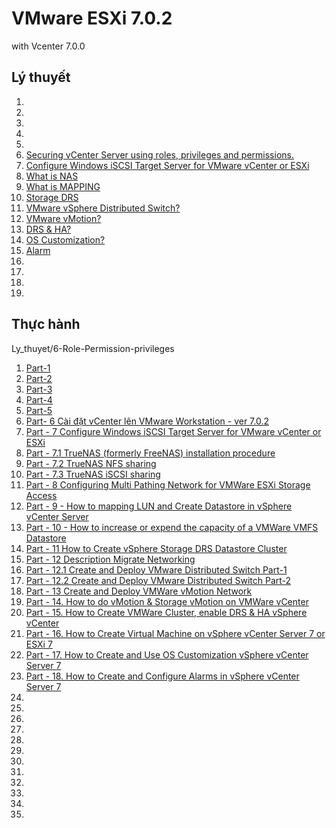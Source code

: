 # VMware ESXi 7.0.2 
with Vcenter 7.0.0

## Lý thuyết
1. [](/Docs/.md)
1. [](/Docs/)
1. [](/Docs/.md)
1. [](/Docs/.md)
1. [](/Docs/)
1. [Securing vCenter Server using roles, privileges and permissions. ](/Docs/Role-Permission-privileges.md)
1. [Configure Windows iSCSI Target Server for VMware vCenter or ESXi ](Docs/Windows-iSCSI.md)
1. [What is NAS ](/Docs/NAS.md)
1. [What is MAPPING](/Docs/mapping-in-networking.md)
1. [Storage DRS](/Docs/Storage-DRS-vmware.md)
1. [VMware vSphere Distributed Switch?](/Docs/VMwareDistributedSwitch.md)
1. [VMware vMotion?](/Docs/VMware_vMotion.md.md)
1. [DRS & HA? ](/Docs/.md)
1. [OS Customization? ](/Docs/.md)
1. [Alarm ](/Docs/Alarm.md)
1. [ ](/Docs/.md)
1. [ ](/Docs/.md)
1. [ ](/Docs/.md)
1. [ ](/Docs/.md)
## Thực hành
Ly_thuyet/6-Role-Permission-privileges
1. [Part-1 ](/Thuchanh/.md)
1. [Part-2 ](/Thuchanh/.md)
1. [Part-3 ](/Thuchanh/.md)
1. [Part-4 ](/Thuchanh/.md)
1. [Part-5 ](/Thuchanh/.md)
1. [Part- 6 Cài đặt vCenter lên VMware Workstation - ver 7.0.2](/Thuchanh/Install-vCenter7-in-VmwareWorkStation.md)
1. [Part - 7 Configure Windows iSCSI Target Server for VMware vCenter or ESXi ](/Thuchanh/7-Windows-iSCSI.md)
1. [Part - 7.1 TrueNAS (formerly FreeNAS) installation procedure ](/Thuchanh/7.1-TrueNAS.md)
1. [Part - 7.2 TrueNAS NFS sharing](/Thuchanh/7.2-TrueNAS-NFS.md)
1. [Part - 7.3 TrueNAS iSCSI sharing](/Thuchanh/7.3-TrueNAS-iSCSI.md)
1. [Part - 8 Configuring Multi Pathing Network for VMWare ESXi Storage Access](/Thuchanh/8.Multi-Pathing-Network.md)
1. [Part - 9 - How to mapping LUN and Create Datastore in vSphere vCenter Server ](/Thuchanh/9.Mapping-LUN-and-Create-Datastore.md)
1. [Part - 10 - How to increase or expend the capacity of a VMWare VMFS Datastore](/Thuchanh/10.How-to-increase-or-expend-the-capacity-of-a-VMWare-VMFS-Datastore.md)
1. [Part - 11 How to Create vSphere Storage DRS Datastore Cluster](/Thuchanh/11.How-to-Create-vSphere-Storage-DRS-Datastore-Cluster.md)
1. [Part - 12 Description Migrate Networking](/Thuchanh/12.3.Description.md)
1. [Part - 12.1 Create and Deploy VMware Distributed Switch Part-1 ](/Thuchanh/12.1.How-to-Create-and-Deploy-VMware-Distributed-Switch.md)
1. [Part - 12.2 Create and Deploy VMware Distributed Switch Part-2](/Thuchanh/12.2-Understand-VMware-Stardard-to-Distributed-Switch.md)
1. [Part - 13  Create and Deploy VMWare vMotion Network](/Thuchanh/13-Create-and-Deploy-VMWare-vMotion-Network.md)
1. [Part - 14. How to do vMotion & Storage vMotion on VMWare vCenter ](/Thuchanh/14.Storage-vMotion.md)
1. [Part - 15. How to Create VMWare Cluster, enable DRS & HA vSphere vCenter](/Thuchanh/15.VMWare-Cluster&enable-DRS&HA.md)
1. [Part - 16. How to Create Virtual Machine on vSphere vCenter Server 7 or ESXi 7 ](/Thuchanh/16.Create-VM.md)
1. [Part - 17. How to Create and Use OS Customization vSphere vCenter Server 7 ](/Thuchanh/17.OS-Customization.md)
1. [Part - 18. How to Create and Configure Alarms in vSphere vCenter Server 7 ](/Thuchanh/18.Alarms.md)
1. [](/Thuchanh/)
1. [](/Thuchanh/)
1. [](/Thuchanh/)
1. [](/Thuchanh/)
1. [](/Thuchanh/)
1. [](/Thuchanh/)
1. [](/Thuchanh/)
1. [](/Thuchanh/)
1. [](/Thuchanh/)
1. [](/Thuchanh/)
1. [](/Thuchanh/)
1. [](/Thuchanh/)